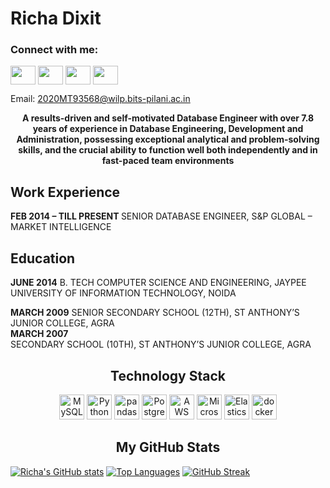 # Richa Dixit


<h3 align="left">Connect with me:</h3>
<p align="left">
<a href="your link" target="blank"><img align="center" src="https://cdn.jsdelivr.net/npm/simple-icons@3.0.1/icons/twitter.svg" alt="" height="30" width="40" /></a>
<a href="https://www.linkedin.com/in/richa-dixit-49399b16b/" target="blank"><img align="center" src="https://cdn.jsdelivr.net/npm/simple-icons@3.0.1/icons/linkedin.svg" alt="" height="30" width="40" /></a>
<a href="your link" target="blank"><img align="center" src="https://cdn.jsdelivr.net/npm/simple-icons@3.0.1/icons/instagram.svg" alt="" height="30" width="40" /></a>
<a href="your link" target="blank"><img align="center" src="https://cdn.jsdelivr.net/npm/simple-icons@3.0.1/icons/youtube.svg" alt="" height="30" width="40" /></a>
</p>



Email: 2020MT93568@wilp.bits-pilani.ac.in



<p align="center"> 
  <b>
A results-driven and self-motivated Database Engineer with over 7.8 years of experience in Database Engineering, Development and Administration, possessing exceptional analytical and problem-solving skills, and the crucial ability to function well both independently and in fast-paced team environments
  </b>  
</p>  

<h2 align="Left">Work Experience</h2>
<b>FEB 2014 – TILL PRESENT </b>
SENIOR DATABASE ENGINEER, S&P GLOBAL – MARKET INTELLIGENCE

<h2 align="Left">Education</h2>

<b>JUNE 2014</b> 
B. TECH COMPUTER SCIENCE AND ENGINEERING, JAYPEE UNIVERSITY OF INFORMATION TECHNOLOGY, NOIDA

<b>MARCH 2009</b> 
SENIOR SECONDARY SCHOOL (12TH), ST ANTHONY’S JUNIOR COLLEGE, AGRA
</br> 
<b>MARCH 2007</b>  
SECONDARY SCHOOL (10TH), ST ANTHONY’S JUNIOR COLLEGE, AGRA



<h2 align="center">Technology Stack</h2>
<p align="center"> 
<a href="https://dev.mysql.com/" title="MySQL"><img src="https://github.com/get-icon/geticon/raw/master/icons/mysql.svg" alt="MySQL" width="40" height="40"></a>  
<a href="https://www.python.org/" title="Python"><img src="https://github.com/get-icon/geticon/raw/master/icons/python.svg" alt="Python" width="40" height="40"></a>
<a href="https://pandas.pydata.org/" title="pandas"><img src="https://github.com/get-icon/geticon/raw/master/icons/pandas-icon.svg" alt="pandas" width="40" height="40"></a> 
<a href="https://www.postgresql.org/" title="PostgreSQL"><img src="https://github.com/get-icon/geticon/raw/master/icons/postgresql.svg" alt="PostgreSQL" width="40" height="40"></a>
<a href="https://aws.amazon.com/" title="AWS"><img src="https://github.com/get-icon/geticon/raw/master/icons/aws.svg" alt="AWS" width="40" height="40"></a>
<a href="https://azure.microsoft.com/" title="Microsoft Azure"><img src="https://github.com/get-icon/geticon/raw/master/icons/azure-icon.svg" alt="Microsoft Azure" width="40" height="40"></a>  
<a href="https://www.elastic.co/products/elasticsearch" title="Elasticsearch"><img src="https://github.com/get-icon/geticon/raw/master/icons/elasticsearch.svg" alt="Elasticsearch" width="40" height="40"></a> 
 <a href="https://www.docker.com/" title="docker"><img src="https://github.com/get-icon/geticon/raw/master/icons/docker-icon.svg" alt="docker" width="40" height="40"></a> 
 </p>


<p align="center">
<h2 align="center">My GitHub Stats</h2>



[![Richa's GitHub stats](https://github-readme-stats.vercel.app/api?username=richadixitbits)](https://github.com/richadixitbits/github-readme-stats&show_icons=true&theme=onedark) 
[![Top Languages](https://github-readme-stats.vercel.app/api/top-langs/?username=richadixitbits&layout=compact)](https://github.com/richadixitbits/github-readme-stats)
[![GitHub Streak](https://github-readme-streak-stats.herokuapp.com/?user=richadixitbits)](https://git.io/streak-stats)

</p>



